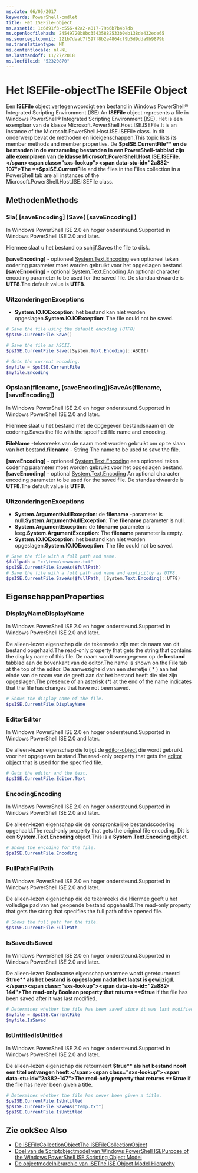```yaml
---
ms.date: 06/05/2017
keywords: PowerShell-cmdlet
title: Het ISEFile-object
ms.assetid: 1c6d91f3-c556-42a2-a017-79b6b7b4b7db
ms.openlocfilehash: 24549720b8bc35435882533b0eb138de432ede65
ms.sourcegitcommit: 221b7daab7f597f8b2e4864cf9b5d9dda9b9879b
ms.translationtype: MT
ms.contentlocale: nl-NL
ms.lasthandoff: 11/27/2018
ms.locfileid: "52320870"
---
```

# <a name="the-isefile-object"></a><span data-ttu-id="2a882-103">Het ISEFile-object</span><span class="sxs-lookup"><span data-stu-id="2a882-103">The ISEFile Object</span></span>

<span data-ttu-id="2a882-104">Een **ISEFile** object vertegenwoordigt een bestand in Windows PowerShell® Integrated Scripting Environment (ISE).</span><span class="sxs-lookup"><span data-stu-id="2a882-104">An **ISEFile** object represents a file in Windows PowerShell® Integrated Scripting Environment (ISE).</span></span> <span data-ttu-id="2a882-105">Het is een exemplaar van de klasse Microsoft.PowerShell.Host.ISE.ISEFile.</span><span class="sxs-lookup"><span data-stu-id="2a882-105">It is an instance of the Microsoft.PowerShell.Host.ISE.ISEFile class.</span></span> <span data-ttu-id="2a882-106">In dit onderwerp bevat de methoden en lideigenschappen.</span><span class="sxs-lookup"><span data-stu-id="2a882-106">This topic lists its member methods and member properties.</span></span> <span data-ttu-id="2a882-107">De **$psISE.CurrentFile** en de bestanden in de verzameling bestanden in een PowerShell-tabblad zijn alle exemplaren van de klasse Microsoft.PowerShell.Host.ISE.ISEFile.</span><span class="sxs-lookup"><span data-stu-id="2a882-107">The **$psISE.CurrentFile** and the files in the Files collection in a PowerShell tab are all instances of the Microsoft.PowerShell.Host.ISE.ISEFile class.</span></span>

## <a name="methods"></a><span data-ttu-id="2a882-108">Methoden</span><span class="sxs-lookup"><span data-stu-id="2a882-108">Methods</span></span>

### <a name="save-saveencoding-"></a><span data-ttu-id="2a882-109">Sla\( \[saveEncoding\] \)</span><span class="sxs-lookup"><span data-stu-id="2a882-109">Save\( \[saveEncoding\] \)</span></span>

<span data-ttu-id="2a882-110">In Windows PowerShell ISE 2.0 en hoger ondersteund.</span><span class="sxs-lookup"><span data-stu-id="2a882-110">Supported in Windows PowerShell ISE 2.0 and later.</span></span>

<span data-ttu-id="2a882-111">Hiermee slaat u het bestand op schijf.</span><span class="sxs-lookup"><span data-stu-id="2a882-111">Saves the file to disk.</span></span>

<span data-ttu-id="2a882-112">**\[saveEncoding\]**  - optioneel [System.Text.Encoding](https://msdn.microsoft.com/library/system.text.encoding.aspx) een optioneel teken codering parameter moet worden gebruikt voor het opgeslagen bestand.</span><span class="sxs-lookup"><span data-stu-id="2a882-112">**\[saveEncoding\]** - optional [System.Text.Encoding](https://msdn.microsoft.com/library/system.text.encoding.aspx) An optional character encoding parameter to be used for the saved file.</span></span> <span data-ttu-id="2a882-113">De standaardwaarde is **UTF8**.</span><span class="sxs-lookup"><span data-stu-id="2a882-113">The default value is **UTF8**.</span></span>

### <a name="exceptions"></a><span data-ttu-id="2a882-114">Uitzonderingen</span><span class="sxs-lookup"><span data-stu-id="2a882-114">Exceptions</span></span>

- <span data-ttu-id="2a882-115">**System.IO.IOException**: het bestand kan niet worden opgeslagen.</span><span class="sxs-lookup"><span data-stu-id="2a882-115">**System.IO.IOException**: The file could not be saved.</span></span>

```powershell
# Save the file using the default encoding (UTF8)
$psISE.CurrentFile.Save()

# Save the file as ASCII.
$psISE.CurrentFile.Save([System.Text.Encoding]::ASCII)

# Gets the current encoding.
$myfile = $psISE.CurrentFile
$myfile.Encoding
```

### <a name="saveasfilename-saveencoding"></a><span data-ttu-id="2a882-116">Opslaan\(filename, \[saveEncoding\]\)</span><span class="sxs-lookup"><span data-stu-id="2a882-116">SaveAs\(filename, \[saveEncoding\]\)</span></span>

<span data-ttu-id="2a882-117">In Windows PowerShell ISE 2.0 en hoger ondersteund.</span><span class="sxs-lookup"><span data-stu-id="2a882-117">Supported in Windows PowerShell ISE 2.0 and later.</span></span>

<span data-ttu-id="2a882-118">Hiermee slaat u het bestand met de opgegeven bestandsnaam en de codering.</span><span class="sxs-lookup"><span data-stu-id="2a882-118">Saves the file with the specified file name and encoding.</span></span>

<span data-ttu-id="2a882-119">**FileName** -tekenreeks van de naam moet worden gebruikt om op te slaan van het bestand.</span><span class="sxs-lookup"><span data-stu-id="2a882-119">**filename** - String The name to be used to save the file.</span></span>

<span data-ttu-id="2a882-120">**\[saveEncoding\]**  - optioneel [System.Text.Encoding](https://msdn.microsoft.com/library/system.text.encoding.aspx) een optioneel teken codering parameter moet worden gebruikt voor het opgeslagen bestand.</span><span class="sxs-lookup"><span data-stu-id="2a882-120">**\[saveEncoding\]** - optional [System.Text.Encoding](https://msdn.microsoft.com/library/system.text.encoding.aspx) An optional character encoding parameter to be used for the saved file.</span></span> <span data-ttu-id="2a882-121">De standaardwaarde is **UTF8**.</span><span class="sxs-lookup"><span data-stu-id="2a882-121">The default value is **UTF8**.</span></span>

### <a name="exceptions"></a><span data-ttu-id="2a882-122">Uitzonderingen</span><span class="sxs-lookup"><span data-stu-id="2a882-122">Exceptions</span></span>

- <span data-ttu-id="2a882-123">**System.ArgumentNullException**: de **filename** -parameter is null.</span><span class="sxs-lookup"><span data-stu-id="2a882-123">**System.ArgumentNullException**: The **filename** parameter is null.</span></span>
- <span data-ttu-id="2a882-124">**System.ArgumentException**: de **filename** parameter is leeg.</span><span class="sxs-lookup"><span data-stu-id="2a882-124">**System.ArgumentException**: The **filename** parameter is empty.</span></span>
- <span data-ttu-id="2a882-125">**System.IO.IOException**: het bestand kan niet worden opgeslagen.</span><span class="sxs-lookup"><span data-stu-id="2a882-125">**System.IO.IOException**: The file could not be saved.</span></span>

```powershell
# Save the file with a full path and name.
$fullpath = "c:\temp\newname.txt"
$psISE.CurrentFile.SaveAs($fullPath)
# Save the file with a full path and name and explicitly as UTF8.
$psISE.CurrentFile.SaveAs($fullPath, [System.Text.Encoding]::UTF8)
```

## <a name="properties"></a><span data-ttu-id="2a882-126">Eigenschappen</span><span class="sxs-lookup"><span data-stu-id="2a882-126">Properties</span></span>

### <a name="displayname"></a><span data-ttu-id="2a882-127">DisplayName</span><span class="sxs-lookup"><span data-stu-id="2a882-127">DisplayName</span></span>

<span data-ttu-id="2a882-128">In Windows PowerShell ISE 2.0 en hoger ondersteund.</span><span class="sxs-lookup"><span data-stu-id="2a882-128">Supported in Windows PowerShell ISE 2.0 and later.</span></span>

<span data-ttu-id="2a882-129">De alleen-lezen eigenschap die de tekenreeks zijn met de naam van dit bestand opgehaald.</span><span class="sxs-lookup"><span data-stu-id="2a882-129">The read-only property that gets the string that contains the display name of this file.</span></span> <span data-ttu-id="2a882-130">De naam wordt weergegeven op de **bestand** tabblad aan de bovenkant van de editor.</span><span class="sxs-lookup"><span data-stu-id="2a882-130">The name is shown on the **File** tab at the top of the editor.</span></span> <span data-ttu-id="2a882-131">De aanwezigheid van een sterretje \( \* \) aan het einde van de naam van de geeft aan dat het bestand heeft die niet zijn opgeslagen.</span><span class="sxs-lookup"><span data-stu-id="2a882-131">The presence of an asterisk \(\*\) at the end of the name indicates that the file has changes that have not been saved.</span></span>

```powershell
# Shows the display name of the file.
$psISE.CurrentFile.DisplayName
```

### <a name="editor"></a><span data-ttu-id="2a882-132">Editor</span><span class="sxs-lookup"><span data-stu-id="2a882-132">Editor</span></span>

<span data-ttu-id="2a882-133">In Windows PowerShell ISE 2.0 en hoger ondersteund.</span><span class="sxs-lookup"><span data-stu-id="2a882-133">Supported in Windows PowerShell ISE 2.0 and later.</span></span>

<span data-ttu-id="2a882-134">De alleen-lezen eigenschap die krijgt de [editor-object](The-ISEEditor-Object.md) die wordt gebruikt voor het opgegeven bestand.</span><span class="sxs-lookup"><span data-stu-id="2a882-134">The read-only property that gets the [editor object](The-ISEEditor-Object.md) that is used for the specified file.</span></span>

```powershell
# Gets the editor and the text.
$psISE.CurrentFile.Editor.Text
```

### <a name="encoding"></a><span data-ttu-id="2a882-135">Encoding</span><span class="sxs-lookup"><span data-stu-id="2a882-135">Encoding</span></span>

<span data-ttu-id="2a882-136">In Windows PowerShell ISE 2.0 en hoger ondersteund.</span><span class="sxs-lookup"><span data-stu-id="2a882-136">Supported in Windows PowerShell ISE 2.0 and later.</span></span>

<span data-ttu-id="2a882-137">De alleen-lezen eigenschap die de oorspronkelijke bestandscodering opgehaald.</span><span class="sxs-lookup"><span data-stu-id="2a882-137">The read-only property that gets the original file encoding.</span></span> <span data-ttu-id="2a882-138">Dit is een **System.Text.Encoding** object.</span><span class="sxs-lookup"><span data-stu-id="2a882-138">This is a **System.Text.Encoding** object.</span></span>

```powershell
# Shows the encoding for the file.
$psISE.CurrentFile.Encoding
```

### <a name="fullpath"></a><span data-ttu-id="2a882-139">FullPath</span><span class="sxs-lookup"><span data-stu-id="2a882-139">FullPath</span></span>

<span data-ttu-id="2a882-140">In Windows PowerShell ISE 2.0 en hoger ondersteund.</span><span class="sxs-lookup"><span data-stu-id="2a882-140">Supported in Windows PowerShell ISE 2.0 and later.</span></span>

<span data-ttu-id="2a882-141">De alleen-lezen eigenschap die de tekenreeks die Hiermee geeft u het volledige pad van het geopende bestand opgehaald.</span><span class="sxs-lookup"><span data-stu-id="2a882-141">The read-only property that gets the string that specifies the full path of the opened file.</span></span>

```powershell
# Shows the full path for the file.
$psISE.CurrentFile.FullPath
```

### <a name="issaved"></a><span data-ttu-id="2a882-142">IsSaved</span><span class="sxs-lookup"><span data-stu-id="2a882-142">IsSaved</span></span>

<span data-ttu-id="2a882-143">In Windows PowerShell ISE 2.0 en hoger ondersteund.</span><span class="sxs-lookup"><span data-stu-id="2a882-143">Supported in Windows PowerShell ISE 2.0 and later.</span></span>

<span data-ttu-id="2a882-144">De alleen-lezen Booleaanse eigenschap waarmee wordt geretourneerd **$true** als het bestand is opgeslagen nadat het laatst is gewijzigd.</span><span class="sxs-lookup"><span data-stu-id="2a882-144">The read-only Boolean property that returns **$true** if the file has been saved after it was last modified.</span></span>

```powershell
# Determines whether the file has been saved since it was last modified.
$myfile = $psISE.CurrentFile
$myfile.IsSaved
```

### <a name="isuntitled"></a><span data-ttu-id="2a882-145">IsUntitled</span><span class="sxs-lookup"><span data-stu-id="2a882-145">IsUntitled</span></span>

<span data-ttu-id="2a882-146">In Windows PowerShell ISE 2.0 en hoger ondersteund.</span><span class="sxs-lookup"><span data-stu-id="2a882-146">Supported in Windows PowerShell ISE 2.0 and later.</span></span>

<span data-ttu-id="2a882-147">De alleen-lezen eigenschap die retourneert **$true** als het bestand nooit een titel ontvangen heeft.</span><span class="sxs-lookup"><span data-stu-id="2a882-147">The read-only property that returns **$true** if the file has never been given a title.</span></span>

```powershell
# Determines whether the file has never been given a title.
$psISE.CurrentFile.IsUntitled
$psISE.CurrentFile.SaveAs("temp.txt")
$psISE.CurrentFile.IsUntitled
```

## <a name="see-also"></a><span data-ttu-id="2a882-148">Zie ook</span><span class="sxs-lookup"><span data-stu-id="2a882-148">See Also</span></span>

- [<span data-ttu-id="2a882-149">De ISEFileCollectionObject</span><span class="sxs-lookup"><span data-stu-id="2a882-149">The ISEFileCollectionObject</span></span>](The-ISEFileCollection-Object.md)
- [<span data-ttu-id="2a882-150">Doel van de Scriptobjectmodel van Windows PowerShell ISE</span><span class="sxs-lookup"><span data-stu-id="2a882-150">Purpose of the Windows PowerShell ISE Scripting Object Model</span></span>](Purpose-of-the-Windows-PowerShell-ISE-Scripting-Object-Model.md)
- [<span data-ttu-id="2a882-151">De objectmodelhiërarchie van ISE</span><span class="sxs-lookup"><span data-stu-id="2a882-151">The ISE Object Model Hierarchy</span></span>](The-ISE-Object-Model-Hierarchy.md)